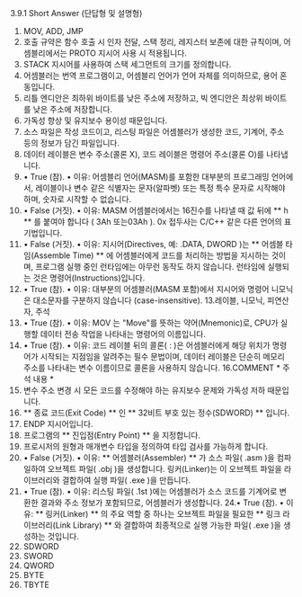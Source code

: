 
3.9.1 Short Answer (단답형 및 설명형)

1. MOV, ADD, JMP
2. 호출 규약은 함수 호출 시 인자 전달, 스택 정리, 레지스터 보존에 대한 규칙이며, 어셈블리에서는
PROTO 지시어 사용 시 적용됩니다.
3. STACK 지시어를 사용하여 스택 세그먼트의 크기를 정의합니다.
4. 어셈블러는 번역 프로그램이고, 어셈블리 언어가 언어 자체를 의미하므로, 용어 혼동입니다.
5. 리틀 엔디안은 최하위 바이트를 낮은 주소에 저장하고, 빅 엔디안은 최상위 바이트를 낮은 주소에 저장합니다. 
6. 가독성 향상 및 유지보수 용이성 때문입니다.
7. 소스 파일은 작성 코드이고, 리스팅 파일은 어셈블러가 생성한 코드, 기계어, 주소 등의 정보가 담긴 파일입니다.
8. 데이터 레이블은 변수 주소(콜론 X), 코드 레이블은 명령어 주소(콜론 O)를 나타냅니다.
9. • True (참).
• 이유: 어셈블리 언어(MASM)를 포함한 대부분의 프로그래밍 언어에서, 레이블이나 변수 같은 식별자는 문자(알파벳) 또는 특정 특수 문자로 시작해야 하며, 숫자로 시작할 수 없습니다.
10. • False (거짓).
• 이유: MASM 어셈블러에서는 16진수를 나타낼 때 값 뒤에 ** h ** 를 붙여야 합니다 ( 3Ah 또는03Ah ). 0x 접두사는 C/C++ 같은 다른 언어의 표기법입니다.
11. • False (거짓).
• 이유: 지시어(Directives, 예: .DATA, DWORD )는 ** 어셈블 타임(Assemble Time) ** 에 어셈블러에게 코드를 처리하는 방법을 지시하는 것이며, 프로그램 실행 중인 런타임에는 아무런 동작도 하지 않습니다. 런타임에 실행되는 것은 명령어(Instructions)입니다.
12. • True (참).
• 이유: 대부분의 어셈블러(MASM 포함)에서 지시어와 명령어 니모닉은 대소문자를 구분하지 않습니다 (case-insensitive).
13.레이블, 니모닉, 피연산자, 주석
14. • True (참).
• 이유: MOV 는 "Move"를 뜻하는 약어(Mnemonic)로, CPU가 실행할 데이터 전송 작업을 나타내는 명령어의 이름입니다.
15. • True (참).
• 이유: 코드 레이블 뒤의 콜론( : )은 어셈블러에게 해당 위치가 명령어가 시작되는 지점임을 알려주는 필수 문법이며, 데이터 레이블은 단순히 메모리 주소를 나타내는 변수 이름이므로 콜론을 사용하지 않습니다.
16.COMMENT * 주석 내용 *
17. 변수 주소 변경 시 모든 코드를 수정해야 하는 유지보수 문제와 가독성 저하 때문입니다.
18. ** 종료 코드(Exit Code) ** 인 ** 32비트 부호 있는 정수(SDWORD) ** 입니다.
19. ENDP 지시어입니다.
20. 프로그램의 ** 진입점(Entry Point) ** 을 지정합니다.
21. 프로시저의 원형과 매개변수 타입을 정의하여 타입 검사를 가능하게 합니다.
22. • False (거짓).
• 이유: ** 어셈블러(Assembler) ** 가 소스 파일( .asm )을 컴파일하여 오브젝트 파일( .obj )을 생성합니다. 링커(Linker)는 이 오브젝트 파일을 라이브러리와 결합하여 실행 파일( .exe )을 만듭니다.
23. • True (참).
• 이유: 리스팅 파일( .1st )에는 어셈블러가 소스 코드를 기계어로 변환한 결과와 주소 정보가 포함되므로, 어셈블러가 생성합니다.
24.• True (참).
• 이유: ** 링커(Linker) ** 의 주요 역할 중 하나는 오브젝트 파일을 필요한 ** 링크 라이브러리(Link Library) ** 와 결합하여 최종적으로 실행 가능한 파일( .exe )을 생성하는 것입니다.
25. SDWORD
26. SWORD
27. QWORD
28. BYTE
29. TBYTE
